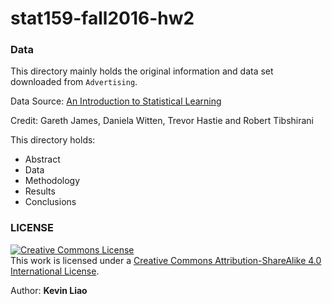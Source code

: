 # stat159-fall2016-hw2

### Data

This directory mainly holds the original information and data set downloaded from `Advertising`.

Data Source: [An Introduction to Statistical Learning](http://www-bcf.usc.edu/~gareth/ISL/Advertising.csv)

Credit: Gareth James, Daniela Witten, Trevor Hastie and Robert Tibshirani

This directory holds:
* Abstract
* Data
* Methodology
* Results
* Conclusions


### LICENSE

<a rel="license" href="http://creativecommons.org/licenses/by-sa/4.0/"><img alt="Creative Commons License" style="border-width:0" src="https://i.creativecommons.org/l/by-sa/4.0/88x31.png" /></a><br />This work is licensed under a <a rel="license" href="http://creativecommons.org/licenses/by-sa/4.0/">Creative Commons Attribution-ShareAlike 4.0 International License</a>.


Author: **Kevin Liao**
